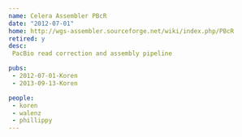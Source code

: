 ```yaml
---
name: Celera Assembler PBcR
date: "2012-07-01"
home: http://wgs-assembler.sourceforge.net/wiki/index.php/PBcR
retired: y
desc:
 PacBio read correction and assembly pipeline

pubs:
 - 2012-07-01-Koren
 - 2013-09-13-Koren

people:
 - koren
 - walenz
 - phillippy
---
```


